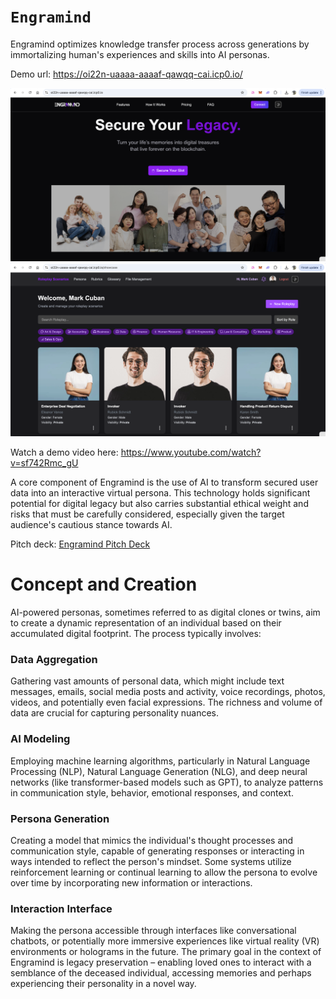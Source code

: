# `Engramind`

Engramind optimizes knowledge transfer process across generations by immortalizing human's experiences and skills into AI personas.

Demo url: https://oi22n-uaaaa-aaaaf-qawqq-cai.icp0.io/

![Engramind Demo Landing Page](screenshots/Engramind-Demo-3.png)
![Engramind Demo Showcase Page](screenshots/Engramind-Demo-4.png)

Watch a demo video here: https://www.youtube.com/watch?v=sf742Rmc_gU

A core component of Engramind is the use of AI to transform secured user data into an interactive virtual persona. This technology holds significant potential for digital legacy but also carries substantial ethical weight and risks that must be carefully considered, especially given the target audience's cautious stance towards AI.

Pitch deck: [Engramind Pitch Deck](https://www.canva.com/design/DAGtJcHPTZM/Z-CTZpWEppQIHGpfNSs9Eg/edit?utm_content=DAGtJcHPTZM&utm_campaign=designshare&utm_medium=link2&utm_source=sharebutton)

# Concept and Creation

AI-powered personas, sometimes referred to as digital clones or twins, aim to create a dynamic representation of an individual based on their accumulated digital footprint. The process typically involves:

### Data Aggregation

Gathering vast amounts of personal data, which might include text messages, emails, social media posts and activity, voice recordings, photos, videos, and potentially even facial expressions. The richness and volume of data are crucial for capturing personality nuances.

### AI Modeling

Employing machine learning algorithms, particularly in Natural Language Processing (NLP), Natural Language Generation (NLG), and deep neural networks (like transformer-based models such as GPT), to analyze patterns in communication style, behavior, emotional responses, and context.

### Persona Generation

Creating a model that mimics the individual's thought processes and communication style, capable of generating responses or interacting in ways intended to reflect the person's mindset. Some systems utilize reinforcement learning or continual learning to allow the persona to evolve over time by incorporating new information or interactions.

### Interaction Interface

Making the persona accessible through interfaces like conversational chatbots, or potentially more immersive experiences like virtual reality (VR) environments or holograms in the future.
The primary goal in the context of Engramind is legacy preservation – enabling loved ones to interact with a semblance of the deceased individual, accessing memories and perhaps experiencing their personality in a novel way.
